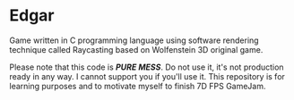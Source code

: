 # Edgar

Game written in C programming language using software rendering technique called Raycasting based on Wolfenstein 3D original game.

Please note that this code is ***PURE MESS***. Do not use it, it's not production ready in any way. I cannot support you if you'll use it. This repository is for learning purposes and to motivate myself to finish 7D FPS GameJam.
